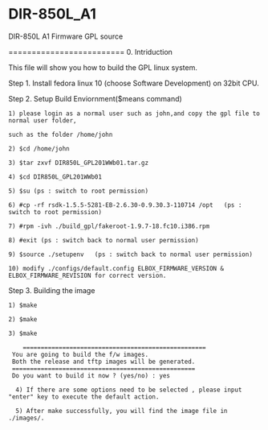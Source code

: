 DIR-850L_A1
===========

DIR-850L A1 Firmware GPL source

=========================
0. Intriduction

   This file will show you how to build the GPL linux system.
   
Step 1.	Install fedora linux 10 (choose Software Development) on 32bit CPU.

Step 2.	Setup Build Enviornment($means command)

	1) please login as a normal user such as john,and copy the gpl file to normal user folder,
	
	such as the folder /home/john
	
	2) $cd /home/john
	
	3) $tar zxvf DIR850L_GPL201WWb01.tar.gz
	
	4) $cd DIR850L_GPL201WWb01
	
	5) $su (ps : switch to root permission)

	6) #cp -rf rsdk-1.5.5-5281-EB-2.6.30-0.9.30.3-110714 /opt	(ps : switch to root permission)

	7) #rpm -ivh ./build_gpl/fakeroot-1.9.7-18.fc10.i386.rpm
	
	8) #exit (ps : switch back to normal user permission)
	
	9) $source ./setupenv	(ps : switch back to normal user permission)
	
	10) modify ./configs/default.config ELBOX_FIRMWARE_VERSION & ELBOX_FIRMWARE_REVISION for correct version.
	
Step 3. Building the image

	1) $make
	
	2) $make
	
	3) $make
	
     	===================================================
	 You are going to build the f/w images.
	 Both the release and tftp images will be generated.
	 ===================================================
	 Do you want to build it now ? (yes/no) : yes
	 
      4) If there are some options need to be selected , please input "enter" key to execute the default action. 
	 
      5) After make successfully, you will find the image file in ./images/.
 
